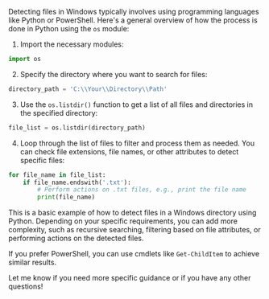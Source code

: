 Detecting files in Windows typically involves using programming languages like Python or PowerShell. Here's a general overview of how the process is done in Python using the `os` module:

1. Import the necessary modules:
```python
import os
```

2. Specify the directory where you want to search for files:
```python
directory_path = 'C:\\Your\\Directory\\Path'
```

3. Use the `os.listdir()` function to get a list of all files and directories in the specified directory:
```python
file_list = os.listdir(directory_path)
```

4. Loop through the list of files to filter and process them as needed. You can check file extensions, file names, or other attributes to detect specific files:
```python
for file_name in file_list:
    if file_name.endswith('.txt'):
        # Perform actions on .txt files, e.g., print the file name
        print(file_name)
```

This is a basic example of how to detect files in a Windows directory using Python. Depending on your specific requirements, you can add more complexity, such as recursive searching, filtering based on file attributes, or performing actions on the detected files.

If you prefer PowerShell, you can use cmdlets like `Get-ChildItem` to achieve similar results.

Let me know if you need more specific guidance or if you have any other questions!
